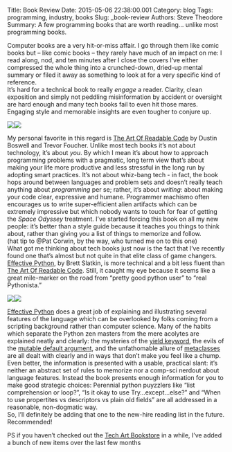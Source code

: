 Title: Book Review
Date: 2015-05-06 22:38:00.001
Category: blog
Tags: programming, industry, books 
Slug: _book-review
Authors: Steve Theodore
Summary: A few programming books that are worth reading... unlike most programming books.

Computer books are a very hit-or-miss affair. I go through them like comic books but – like comic books – they rarely have much of an impact on me: I read along, nod, and ten minutes after I close the covers I’ve either compressed the whole thing into a crunched-down, dried-up mental summary or filed it away as something to look at for a very specific kind of reference.   
It’s hard for a technical book to really _engage_ a reader. Clarity, clean exposition and simply not peddling misinformation by accident or oversight are hard enough and many tech books fail to even hit those mares. Engaging style and memorable insights are even tougher to conjure up.  


[![](http://ws-na.amazon-adsystem.com/widgets/q?_encoding=UTF8&ASIN=0596802293&Format=_SL250_&ID=AsinImage&MarketPlace=US&ServiceVersion=20070822&WS=1&tag=tecsurgui-20)](http://www.amazon.com/gp/product/0596802293/ref=as_li_tl?ie=UTF8&camp=1789&creative=390957&creativeASIN=0596802293&linkCode=as2&tag=tecsurgui-20&linkId=CVEGONEA7DGRZKKD)![](http://ir-na.amazon-adsystem.com/e/ir?t=tecsurgui-20&l=as2&o=1&a=0596802293)

My personal favorite in this regard is [The Art Of Readable Code](http://amzn.to/1FQKwV6) by Dustin Boswell and Trevor Foucher. Unlike most tech books it’s not about technology, it’s about _you_. By which I mean it’s about how to approach programming problems with a pragmatic, long term view that’s about making your life more productive and less stressful in the long run by adopting smart practices. It’s not about whiz-bang tech - in fact, the book hops around between languages and problem sets and doesn’t really teach anything about _programming_ per se; rather, it’s about _writing_: about making your code clear, expressive and humane. Programmer machismo often encourages us to write super-efficient alien artifacts which can be extremely impressive but which nobody wants to touch for fear of getting the _Space Odyssey_ treatment. I’ve started forcing this book on all my new people: it’s better than a style guide because it teaches you things to think about, rather than giving you a list of things to memorize and follow.  
(hat tip to @Pat Corwin, by the way, who turned me on to this one)  
What got me thinking about tech books just now is the fact that I’ve recently found one that’s almost but not quite in that elite class of game changers. [Effective Python](http://amzn.to/1AGMvW1), by Brett Slatkin, is more technical and a bit less fluent than [The Art Of Readable Code](http://amzn.to/1FQKwV6). Still, it caught my eye because it seems like a great mile-marker on the road from “pretty good python user” to “real Pythonista.”   


[![](http://ws-na.amazon-adsystem.com/widgets/q?_encoding=UTF8&ASIN=0134034287&Format=_SL250_&ID=AsinImage&MarketPlace=US&ServiceVersion=20070822&WS=1&tag=tecsurgui-20)](http://www.amazon.com/gp/product/0134034287/ref=as_li_tl?ie=UTF8&camp=1789&creative=390957&creativeASIN=0134034287&linkCode=as2&tag=tecsurgui-20&linkId=CVFALVJQ7SEU6UMO)![](http://ir-na.amazon-adsystem.com/e/ir?t=tecsurgui-20&l=as2&o=1&a=0134034287)

[Effective Python](http://amzn.to/1AGMvW1) does a great job of explaining and illustrating several features of the language which can be overlooked by folks coming from a scripting background rather than computer science. Many of the habits which separate the Python zen masters from the mere acolytes are explained neatly and clearly: the mysteries of the [yield keyword](http://stackoverflow.com/questions/231767/what-does-the-yield-keyword-do-in-python), the evils of the [mutable default argument](http://eli.thegreenplace.net/2009/01/16/python-insight-beware-of-mutable-default-values-for-arguments), and the unfathomable allure of [metaclasses](http://techartsurvival.blogspot.com/2014/02/rescuing-maya-gui-from-itself.html) are all dealt with clearly and in ways that don’t make you feel like a chump. Even better, the information is presented with a usable, practical slant: it’s neither an abstract set of rules to memorize nor a comp-sci nerdout about language features. Instead the book presents enough information for you to make good strategic choices: Perennial python puyzzlers like “list comprehension or loop?”, “Is it okay to use Try…except…else?” and “When to use propertites vs descriptors vs plain old fields” are all addressed in a reasonable, non-dogmatic way.  
So, I’ll definitely be adding that one to the new-hire reading list in the future. Recommended!  

PS if you haven’t checked out the [Tech Art Bookstore](http://techartsurvival.blogspot.com/p/bookstore.html) in a while, I’ve added a bunch of new items over the last few months

